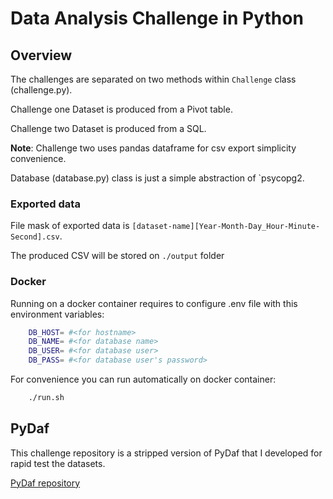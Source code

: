 # Data Analysis Challenge in Python

## Overview

The challenges are separated on two methods within `Challenge` class (challenge.py).

Challenge one Dataset is produced from a Pivot table.

Challenge two Dataset is produced from a SQL.

**Note**: Challenge two uses pandas dataframe for csv export simplicity convenience.

Database (database.py) class is just a simple abstraction of `psycopg2.

### Exported data

File mask of exported data is `[dataset-name][Year-Month-Day_Hour-Minute-Second].csv`.

The produced CSV will be stored on `./output` folder

### Docker

Running on a docker container requires to configure .env file with this environment variables:

```bash   
    DB_HOST= #<for hostname>
    DB_NAME= #<for database name>
    DB_USER= #<for database user>
    DB_PASS= #<for database user's password>
```

For convenience you can run automatically on docker container:

```bash
    ./run.sh
```

## PyDaf

This challenge repository is a stripped version of PyDaf that I developed for rapid test the datasets.

[PyDaf repository](https://github.com/brunoazex/pydaf)